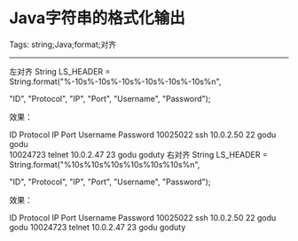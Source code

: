 # Java字符串的格式化输出
Tags: string;Java;format;对齐

------

左对齐 
String LS_HEADER = String.format("%-10s%-10s%-10s%-10s%-10s%-10s%n", 

   "ID", "Protocol", "IP", "Port", "Username", "Password");

效果：

ID  Protocol IP  Port  Username Password 
10025022 ssh  10.0.2.50 22  godu  godu  
10024723 telnet 10.0.2.47 23  godu  goduty
 右对齐 
 String LS_HEADER = String.format("%10s%10s%10s%10s%10s%10s%n", 

   "ID", "Protocol", "IP", "Port", "Username", "Password"); 

效果：

  ID Protocol  IP  Port Username Password 
 10025022  ssh 10.0.2.50  22  godu  godu 
 10024723 telnet 10.0.2.47  23  godu goduty